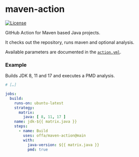 # maven-action

[![License](https://img.shields.io/badge/license-GPLv3-yellow.svg)](LICENSE)

GitHub Action for Maven based Java projects.

It checks out the repository, runs maven and optional analysis.

Available parameters are documented in the [`action.yml`](./action.yml).

### Example

Builds JDK 8, 11 and 17 and executes a PMD analysis.

```yml
# […]

jobs:
  build:
    runs-on: ubuntu-latest
    strategy:
      matrix:
        java: [ 8, 11, 17 ]
    name: jdk-${{ matrix.java }}
    steps:
      - name: Build
        uses: offa/maven-action@main
        with:
          java-version: ${{ matrix.java }}
          pmd: true
```
